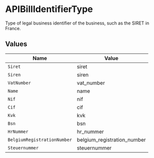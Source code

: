 # APIBillIdentifierType

Type of legal business identifier of the business, such as the SIRET in France.


## Values

| Name                        | Value                       |
| --------------------------- | --------------------------- |
| `Siret`                     | siret                       |
| `Siren`                     | siren                       |
| `VatNumber`                 | vat_number                  |
| `Name`                      | name                        |
| `Nif`                       | nif                         |
| `Cif`                       | cif                         |
| `Kvk`                       | kvk                         |
| `Bsn`                       | bsn                         |
| `HrNummer`                  | hr_nummer                   |
| `BelgiumRegistrationNumber` | belgium_registration_number |
| `Steuernummer`              | steuernummer                |